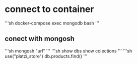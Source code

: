 # connect to container
'''sh
docker-compose exec mongodb bash
'''
## conect with mongosh
'''sh
mongosh "url"
'''
 '''sh
show dbs
show colections
'''
'''sh
use("platzi_store")
db.products.find()
'''